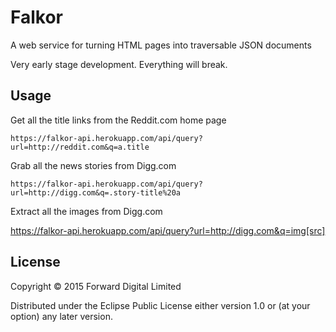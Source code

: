 # Falkor

A web service for turning HTML pages into traversable JSON documents

Very early stage development. Everything will break.

## Usage

Get all the title links from the Reddit.com home page

```
https://falkor-api.herokuapp.com/api/query?url=http://reddit.com&q=a.title
```
 
 Grab all the news stories from Digg.com

```
https://falkor-api.herokuapp.com/api/query?url=http://digg.com&q=.story-title%20a
```

Extract all the images from Digg.com

https://falkor-api.herokuapp.com/api/query?url=http://digg.com&q=img[src]

## License

Copyright © 2015 Forward Digital Limited

Distributed under the Eclipse Public License either version 1.0 or (at
your option) any later version.
